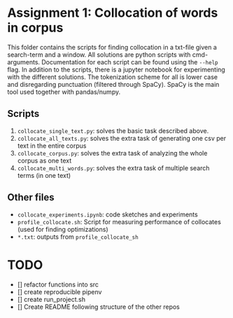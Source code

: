 # Assignment 1: Collocation of words in corpus
This folder contains the scripts for finding collocation in a txt-file given a search-term and a window. All solutions are python scripts with cmd-arguments. Documentation for each script can be found using the `--help` flag. In addition to the scripts, there is a jupyter notebook for experimenting with the different solutions. The tokenization scheme for all is lower case and disregarding punctuation (filtered through SpaCy). SpaCy is the main tool used together with pandas/numpy. 

## Scripts
1. `collocate_single_text.py`: solves the basic task described above. 
2. `collocate_all_texts.py`: solves the extra task of generating one csv per text in the entire corpus
3. `collocate_corpus.py`: solves the extra task of analyzing the whole corpus as one text
4. `collocate_multi_words.py`: solves the extra task of multiple search terms (in one text)

## Other files
- `collocate_experiments.ipynb`: code sketches and experiments
- `profile_collocate.sh`: Script for measuring performance of collocates (used for finding optimizations)
- `*.txt`: outputs from `profile_collocate_sh`

# TODO
- [] refactor functions into src
- [] create reproducible pipenv
- [] create run_project.sh 
- [] Create README following structure of the other repos